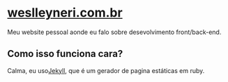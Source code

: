 # [weslleyneri.com.br](http://weslleyneri.com.br)
Meu website pessoal aonde eu falo sobre desevolvimento front/back-end.

## Como isso funciona cara?

Calma, eu uso[Jekyll](http://jekyllrb.com/), que é um gerador de pagina estáticas em ruby.
